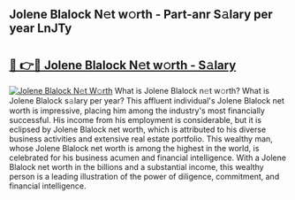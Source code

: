 ## Jolene Blalock N𝚎t w𝚘rth - Part-anr S𝚊lary per year LnJTy

# <h2><a href="http://gc3q51.nevu.top/?p=Jolene+Blalock">🔗 👉🔴 Jolene Blalock N𝚎t w𝚘rth - S𝚊lary</a></h2>

[![Jolene Blalock N𝚎t W𝚘rth](https://i.imgur.com/Oavwk0R.jpeg)](http://gc3q51.nevu.top/?p=Jolene+Blalock)
What is Jolene Blalock n𝚎t w𝚘rth? What is Jolene Blalock s𝚊lary per year?
This affluent individual's Jolene Blalock net worth is impressive, placing him among the industry's most financially successful. His income from his employment is considerable, but it is eclipsed by Jolene Blalock net worth, which is attributed to his diverse business activities and extensive real estate portfolio. This wealthy man, whose Jolene Blalock net worth is among the highest in the world, is celebrated for his business acumen and financial intelligence. With a Jolene Blalock net worth in the billions and a substantial income, this wealthy person is a leading illustration of the power of diligence, commitment, and financial intelligence.

